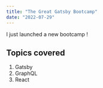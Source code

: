 ```yaml
--- 
title: "The Great Gatsby Bootcamp"
date: "2022-07-29"
--- 
```


I just launched a new bootcamp !

## Topics covered

1. Gatsby
2. GraphQL  
3. React